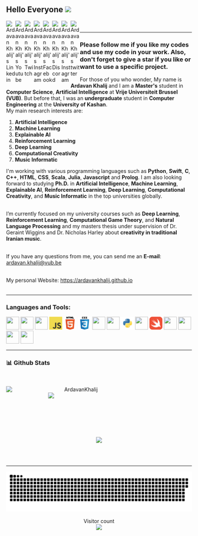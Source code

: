 ## Hello Everyone <img src="https://media.giphy.com/media/hvRJCLFzcasrR4ia7z/giphy.gif" width="28">

<a href="https://www.linkedin.com/in/ardavan-khalij/">
  <img align="left" alt="Ardavan Khalij's Linkedin" width="25px" src="https://raw.githubusercontent.com/peterthehan/peterthehan/master/assets/linkedin.svg" />
<a href="https://www.youtube.com/channel/UCYP81Ay41cZFnR0-Qx4-9Hw">
  <img align="left" alt="Ardavan Khalij's Youtube" width="25px" src="https://raw.githubusercontent.com/peterthehan/peterthehan/master/assets/youtube.svg" />
</a>
<a href="https://www.twitch.tv/ardavan_khalij">
  <img align="left" alt="Ardavan Khalij's Twitch" width="25px" src="https://upload.wikimedia.org/wikipedia/commons/d/dd/LOGO_TWITCH_CAR_JE_LIVE_SUR_TWITCH_ET_J%27AI_60_000_ABONEE.png" />
</a>
<a href="https://www.instagram.com/ardavan.a_khalij/">
  <img align="left" alt="Ardavan Khalij's Instagram" width="25px" src="https://raw.githubusercontent.com/Raymo111/Raymo111/master/socials/instagram.svg" />
</a>
<a href="https://www.facebook.com/ardavan.khalij">
  <img align="left" alt="Ardavan Khalij's Facebook" width="25px" src="https://cdn-icons-png.flaticon.com/512/2111/2111398.png" />
</a>
<a href="https://www.discord.com/ardavan_khalij/">
  <img align="left" alt="Ardavan Khalij's Discord" width="25px" src="https://raw.githubusercontent.com/peterthehan/peterthehan/master/assets/discord.svg" />
</a>
<a href="https://www.instagram.com/ardavan_music/">
  <img align="left" alt="Ardavan Khalij's Instagram" width="25px" src="https://raw.githubusercontent.com/Raymo111/Raymo111/master/socials/instagram.svg" />
</a>
<a href="https://twitter.com/ardavan_khalij">
  <img align="left" alt="Ardavan Khalij's twitter" width="25px" src="https://raw.githubusercontent.com/peterthehan/peterthehan/master/assets/twitter.svg" />
</a>
<br/>
<hr>

### Please follow me if you like my codes and use my code in your work. Also, don't forget to give a star if you like or want to use a specific project.

For those of you who wonder, My name is **Ardavan Khalij** and I am a **Master's** student in **Computer Science**, **Artificial Intelligence** at **Vrije Universiteit Brussel (VUB)**. But before that, I was an **undergraduate** student in **Computer Engineering** at the **University of Kashan**.<br/>
My main research interests are:<br/>
1. **Artificial Intelligence**
2. **Machine Learning**
3. **Explainable AI**
4. **Reinforcement Learning**
5. **Deep Learning**
6. **Computational Creativity**
7. **Music Informatic**<br/>

I'm working with various programming languages such as **Python**, **Swift**, **C**, **C++**, **HTML**, **CSS**, **Scala**, **Julia**, **Javascript** and **Prolog**. I am also looking forward to studying **Ph.D.** in **Artificial Intelligence**, **Machine Learning**, **Explainable AI**, **Reinforcement Learning**, **Deep Learning**, **Computational Creativity**, and **Music Informatic** in the top universities globally.<br/><br/>

I’m currently focused on my university courses such as **Deep Learning**, **Reinforcement Learning**, **Computational Game Theory**, and **Natural Language Processing** and my masters thesis under supervision of Dr. Geraint Wiggins and Dr. Nicholas Harley about **creativity in traditional Iranian music**.<br/><br/>

If you have any questions from me, you can send me an **E-mail**:<br/>
ardavan.khalij@vub.be<br/><br/>

My personal Website: https://ardavankhalij.github.io <br/><br/>
<hr>

### Languages and Tools:  

<code><img height="35" width="35" src="https://cdn-icons-png.flaticon.com/512/6132/6132220.png"></code>
<code><img height="35" width="35" src="https://cdn.icon-icons.com/icons2/2107/PNG/512/file_type_prolog_icon_130230.png"></code>
<code><img height="35" width="35" src ="https://upload.wikimedia.org/wikipedia/commons/thumb/4/48/Lisp_logo.svg/1200px-Lisp_logo.svg.png"></code>
<code><img height="35" width="35" src="https://raw.githubusercontent.com/github/explore/80688e429a7d4ef2fca1e82350fe8e3517d3494d/topics/javascript/javascript.png"></code>
<code><img height="35" width="35" src="https://raw.githubusercontent.com/github/explore/80688e429a7d4ef2fca1e82350fe8e3517d3494d/topics/html/html.png"></code>
<code><img height="35" width="35" src="https://raw.githubusercontent.com/github/explore/80688e429a7d4ef2fca1e82350fe8e3517d3494d/topics/css/css.png"></code>
<code><img height="35" width="35" src="https://cdn.icon-icons.com/icons2/2415/PNG/512/c_line_logo_icon_146612.png"></code>
<code><img height="35" width="35" src="https://cdn.icon-icons.com/icons2/2107/PNG/512/file_type_cpp_icon_130670.png"></code>
<code><img height="35" width="35" src="https://raw.githubusercontent.com/github/explore/80688e429a7d4ef2fca1e82350fe8e3517d3494d/topics/python/python.png"></code>
<code><img height="35" width="35" src="https://cdn.icon-icons.com/icons2/2107/PNG/512/file_type_git_icon_130581.png"></code>
<code><img height="35" width="35" src="https://raw.githubusercontent.com/github/explore/80688e429a7d4ef2fca1e82350fe8e3517d3494d/topics/swift/swift.png"></code>
<code><img height="35" width="35" src="https://cdn.icon-icons.com/icons2/2699/PNG/512/postgresql_logo_icon_170835.png"></code>
<code><img height="35" width="35" src ="https://user-images.githubusercontent.com/44583966/144753958-66a3611b-262c-4f0b-8a66-cf18f7635c1e.png"></code>
<code><img height="35" width="35" src ="https://cdn.goconqr.com/uploads/multiple_choice_question/image/1739897/desktop_b5ab7b14-47d1-4f3d-9d2a-bdf20701290e.jpeg"></code>
<code><img height="35" width="35" src ="https://user-images.githubusercontent.com/46625993/103519899-5e9f9400-4e87-11eb-9898-7117369f44a1.png"></code>
<br/>
<hr>

### 📊 Github Stats
<br>
<p align=center>
  <div align=center>
    <a href="https://github.com/denvercoder1/github-readme-streak-stats" title="Go to Source">
      <img align="left" width=390 src="https://github-readme-streak-stats.herokuapp.com/?user=ArdavanKhalij&theme=react&border=61dafb&hide_border=true" alt="ArdavanKhalij" />
      </a>
    <a href="https://github.com/anuraghazra/github-readme-stats" title="Go to Source">
      <img align="right" width=390 src="https://github-readme-stats.vercel.app/api?username=ArdavanKhalij&show_icons=true&theme=react&border_color=61dafb&hide_border=true" />
    </a>
  </div>
  <br><br><br><br><br><br><br><br>
  <div align=center>
    <a href="https://github.com/anuraghazra/github-readme-stats">
      <img width=325 align="center" src="https://github-readme-stats.vercel.app/api/top-langs/?username=ArdavanKhalij&hide=c%23,powershell,Mathematica,Ruby,Objective-C,Objective-C%2b%2b,Cuda&title_color=61dafb&text_color=ffffff&icon_color=61dafb&bg_color=20232a&langs_count=8&layout=compact&border_color=61dafb&hide_border=true" />
    </a>
  </div>
  <br>
</p>
<br/>
<hr>
<a href=#><img src="contributions.svg"></a>

<p align="center"> 
  Visitor count<br>
  <img src="https://profile-counter.glitch.me/ArdavanKhalij/count.svg" />
</p>
